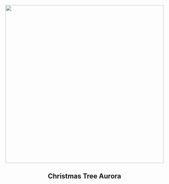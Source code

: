 
<p align="center"><img src="https://apod.nasa.gov/apod/image/2412/AuroraTree_Zhang_960.jpg" width="500" height="500"></p>
<h2 align="center"> Christmas Tree Aurora </h2>
